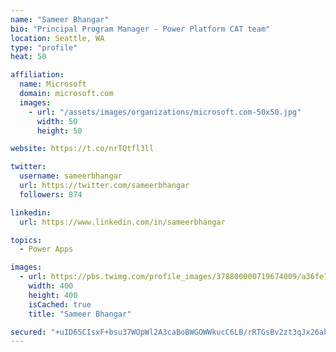 ```yaml
---
name: "Sameer Bhangar"
bio: "Principal Program Manager - Power Platform CAT team"
location: Seattle, WA
type: "profile"
heat: 50

affiliation:
  name: Microsoft
  domain: microsoft.com
  images:
    - url: "/assets/images/organizations/microsoft.com-50x50.jpg"
      width: 50
      height: 50

website: https://t.co/nrTQtfl3ll

twitter:
  username: sameerbhangar
  url: https://twitter.com/sameerbhangar
  followers: 874

linkedin:
  url: https://www.linkedin.com/in/sameerbhangar

topics:
  - Power Apps

images:
  - url: https://pbs.twimg.com/profile_images/378800000719674009/a36fe7ddfab1778b76e5793772e43798_400x400.jpeg
    width: 400
    height: 400
    isCached: true
    title: "Sameer Bhangar"

secured: "+uID65CIsxF+bsu37WOpWl2A3caBoBWGOWWkucC6LB/rRTGsBv2zt3qJx26ah6TM88omXFJDYVhBZe8efVq72gKwAzVi/nX4v2ZblgUD7mT6TbRnCDydOkOv9H2XEYgM5TrbaLPtYMfscXsqFy5JVBve34Z6HB9n9Zuxz6fbqEahS1M7xDTKk5ZuKjF4zry1Z3amG2wnXEC2kO4PiRsdMcK2YPKYVw9F3bziXu/dIGIwMtBI7hsPbCD/XRL1fIGm4fyT9PaRav+lopJzKbkPcphBPUUmlso1tNlZOch/fKxhGtOxfwn6USdgep24HG5lOfNrcz55RmnQU23uMBNxe9O3rZmKTs2dtG8SVmAHXYm0ABWpDcNqqRM+43t7IYTIF37foEh4dq8pH8OD/ogF9g==;nsIhxIllnZc7/yWNNTLcmA=="
---
```


